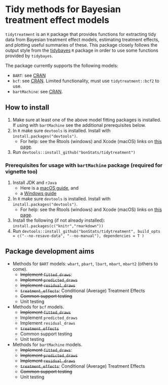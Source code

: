 # Tidy methods for Bayesian treatment effect models

`tidytreatment` is an `R` package that provides functions for extracting tidy data from Bayesian treatment effect models, estimating treatment effects, and plotting useful summaries of these. This package closely follows the output style from the [tidybayes](https://github.com/mjskay/tidybayes) `R` package in order to use some functions provided by `tidybayes`.

The package currently supports the following models:

- `BART`: see [CRAN](https://cran.r-project.org/package=BART)
- `bcf`: see [CRAN](https://cran.r-project.org/package=bcf). Limited functionality, must use `tidytreatment::bcf2` to use.
- `bartMachine`: see [CRAN](https://cran.r-project.org/package=bartMachine).

## How to install

1. Make sure at least one of the above model fitting packages is installed. If using with `bartMachine` see the additional prerequisites below.
2. In `R` make sure `devtools` is installed. Install with `install.packages("devtools")`.
    - For help: see the Rtools (windows) and Xcode (macOS) links on [this page](https://www.rstudio.com/products/rpackages/devtools/).
3. Run `devtools::install_github("bonStats/tidytreatment")`

### Prerequisites for usage with `bartMachine` package (required for vignette too)

1. Install JDK and `rJava`
    - Here is a [macOS guide](https://zhiyzuo.github.io/installation-rJava/), and
    - a [Windows guide](https://cimentadaj.github.io/blog/2018-05-25-installing-rjava-on-windows-10/installing-rjava-on-windows-10/)
2. In `R` make sure `devtools` is installed. Install with `install.packages("devtools")`.
    - For help: see the Rtools (windows) and Xcode (macOS) links on [this page](https://www.rstudio.com/products/rpackages/devtools/).
3. Install the following (if not already installed): `install.packages(c("knitr","rmarkdown"))`
4. Run `devtools::install_github("bonStats/tidytreatment", build_opts = c("--no-resave-data", "--no-manual"), dependencies = T )` 

## Package development aims

- Methods for `BART` models: `wbart`, `pbart`, `lbart`, `mbart`, `mbart2` (others to come).
    - ~~Implement `fitted_draws`~~:
    - ~~Implement `predicted_draws`~~
    - ~~Implement `residual_draws`~~
    - ~~`treatment_effects`~~: Conditional (Average) Treatment Effects
    - ~~Common support testing~~
    - Unit testing
- Methods for `bcf` models.
    - ~~Implement `fitted_draws`~~ 
    - Implement `predicted_draws`
    - Implement `residual_draws`
    - ~~`treatment_effects`~~
    - Common support testing
    - Unit testing
- Methods for `bartMachine` models.
    - ~~Implement `fitted_draws`~~:
    - ~~Implement `predicted_draws`~~
    - ~~Implement `residual_draws`~~
    - ~~`treatment_effects`~~: Conditional (Average) Treatment Effects
    - ~~Common support testing~~
    - Unit testing 

